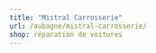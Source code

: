 ```yaml
---
title: "Mistral Carrosserie"
url: /aubagne/mistral-carrosserie/
shop: réparation de voitures
---
```

